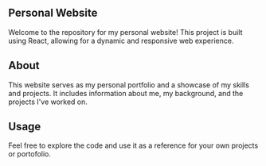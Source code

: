 ## Personal Website

Welcome to the repository for my personal website! This project is built using React, allowing for a dynamic and responsive web experience.

## About

This website serves as my personal portfolio and a showcase of my skills and projects. It includes information about me, my background, and the projects I've worked on.

## Usage

Feel free to explore the code and use it as a reference for your own projects or portofolio.

